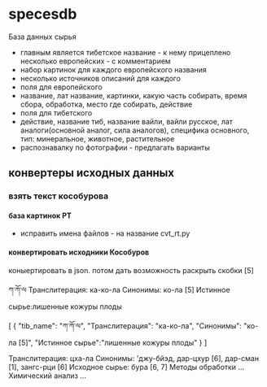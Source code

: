 # specesdb
База данных сырья

* главным является тибетское название - к нему прицеплено несколько европейских - с комментарием
* набор картинок для каждого европейского названия
* несколько источников описаний для каждого
* поля для европейского 
 * название, лат название, картинки, какую часть собирать, время сбора, обработка, место где собирать, действие  
* поля для тибетского
 * действие, название тиб, название вайли, вайли русское, лат аналоги(основной аналог, сила аналогов), 
 специфика основного, тип: минеральное, животное, растительное
* распознавалку по фотографии - предлагать варианты

## конвертеры исходных данных

### взять текст кособурова

#### база картинок  РТ
* исправить имена файлов - на название cvt_rt.py 

#### конвертировать исходники Кособуров
коныертировать в json. потом дать возможность раскрыть скобки [5]

ཀ་ཀོ་ལ
Транслитерация: ка-ко-ла
Синонимы: ко-ла [5]
Истинное сырье:лишенные кожуры плоды

[
{
"tib_name": "ཀ་ཀོ་ལ",
"Транслитерация": "ка-ко-ла",
"Синонимы": "ко-ла [5]",
"Истинное сырье":"лишенные кожуры плоды" 
}
] 

Транслитерация: цха-ла
Синонимы: 'джу-бйэд, дар-цхур [6], дар-сман [1], зангс-рци [6]
Исходное сырье: бура [6, 7]
Методы обработки
...
Химический анализ
...